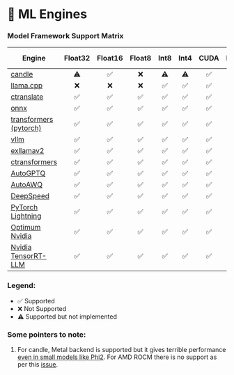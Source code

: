 # 🔧 ML Engines

### Model Framework Support Matrix

| Engine                                     | Float32 | Float16 | Float8 | Int8  | Int4  | CUDA  | ROCM  | Mac M1/M2 | Training |
| ------------------------------------------ | :-----: | :-----: | :----: | :---: | :---: | :---: | :---: | :-------: | :------: |
| [candle](/bench_candle/)                   |    ⚠️    |    ✅    |   ❌    |   ⚠️   |   ⚠️   |   ✅   |   ❌   |     ✅     |    ❌     |
| [llama.cpp](/bench_llamacpp/)              |    ❌    |    ❌    |   ❌    |   ✅   |   ✅   |   ✅   |   ✅   |     ✅     |    ❌     |
| [ctranslate](/bench_ctranslate/)           |    ✅    |    ✅    |   ✅    |   ✅   |   ✅   |   ✅   |   ✅   |     ✅     |    ✅     |
| [onnx](/bench_onnxruntime/)                |    ✅    |    ✅    |   ✅    |   ✅   |   ✅   |   ✅   |   ✅   |     ✅     |    ✅     |
| [transformers (pytorch)](/bench_pytorch/)  |    ✅    |    ✅    |   ✅    |   ✅   |   ✅   |   ✅   |   ✅   |     ✅     |    ✅     |
| [vllm](/bench_vllm/)                       |    ✅    |    ✅    |   ✅    |   ✅   |   ✅   |   ✅   |   ✅   |     ✅     |    ✅     |
| [exllamav2](/bench_exllamav2/)             |    ✅    |    ✅    |   ✅    |   ✅   |   ✅   |   ✅   |   ✅   |     ✅     |    ✅     |
| [ctransformers](/bench_ctransformers/)     |    ✅    |    ✅    |   ✅    |   ✅   |   ✅   |   ✅   |   ✅   |     ✅     |    ✅     |
| [AutoGPTQ](/bench_autogptq/)               |    ✅    |    ✅    |   ✅    |   ✅   |   ✅   |   ✅   |   ✅   |     ✅     |    ✅     |
| [AutoAWQ](/bench_autoawq/)                 |    ✅    |    ✅    |   ✅    |   ✅   |   ✅   |   ✅   |   ✅   |     ✅     |    ✅     |
| [DeepSpeed](/bench_deepspeed/)             |    ✅    |    ✅    |   ✅    |   ✅   |   ✅   |   ✅   |   ✅   |     ✅     |    ✅     |
| [PyTorch Lightning](/bench_lightning/)     |    ✅    |    ✅    |   ✅    |   ✅   |   ✅   |   ✅   |   ✅   |     ✅     |    ✅     |
| [Optimum Nvidia](/bench_optimum_nvidia/)   |    ✅    |    ✅    |   ✅    |   ✅   |   ✅   |   ✅   |   ✅   |     ✅     |    ✅     |
| [Nvidia TensorRT-LLM](/bench_tensorrtllm/) |    ✅    |    ✅    |   ✅    |   ✅   |   ✅   |   ✅   |   ✅   |     ✅     |    ✅     |


### Legend:
- ✅ Supported
- ❌ Not Supported
- ⚠️ Supported but not implemented


### Some pointers to note:

1. For candle, Metal backend is supported but it gives terrible performance [even in small models like Phi2](https://github.com/huggingface/candle/issues/1568). For AMD ROCM there is no support as per this [issue](https://github.com/huggingface/candle/issues/346).
